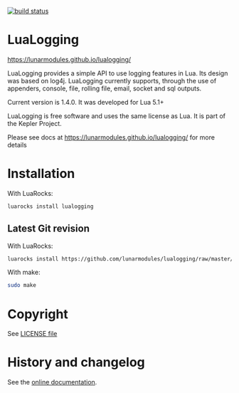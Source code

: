 [![build status](https://github.com/lunarmodules/lualogging/workflows/test/badge.svg)](https://github.com/lunarmodules/lualogging/actions?query=workflow%3Atest)

LuaLogging
==========
https://lunarmodules.github.io/lualogging/

LuaLogging provides a simple API to use logging features in Lua.
Its design was based on log4j. LuaLogging currently supports,
through the use of appenders, console, file, rolling file, email, socket and sql outputs.

Current version is 1.4.0. It was developed for Lua 5.1+

LuaLogging is free software and uses the same license as Lua. It is part of the Kepler Project.

Please see docs at https://lunarmodules.github.io/lualogging/ for more details

Installation
============

With LuaRocks:

```sh
luarocks install lualogging
```

Latest Git revision
-------------------

With LuaRocks:

```sh
luarocks install https://github.com/lunarmodules/lualogging/raw/master/lualogging-dev-1.rockspec
```

With make:

```sh
sudo make
```

Copyright
=========

See [LICENSE file](https://github.com/lunarmodules/lualogging/blob/master/COPYRIGHT)

History and changelog
=====================

See the [online documentation](https://lunarmodules.github.io/lualogging/index.html#history).

